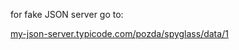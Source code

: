 for fake JSON server go to:

[my-json-server.typicode.com/pozda/spyglass/data/1](https://my-json-server.typicode.com/pozda/spyglass/data/1)
